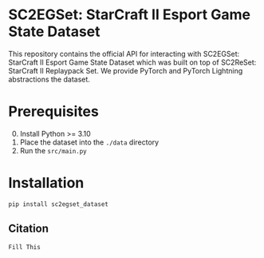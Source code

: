 # SC2EGSet: StarCraft II Esport Game State Dataset

This repository contains the official API for interacting with SC2EGSet: StarCraft II Esport Game State Dataset which was built on top of SC2ReSet: StarCraft II Replaypack Set. We provide PyTorch and PyTorch Lightning abstractions the dataset.

# Prerequisites

0. Install Python >= 3.10
1. Place the dataset into the ```./data``` directory
2. Run the ```src/main.py```


# Installation

```
pip install sc2egset_dataset
```

## Citation

```
Fill This
```